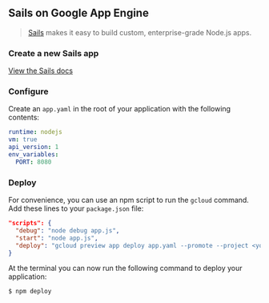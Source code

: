 ## Sails on Google App Engine

> [Sails](http://sailsjs.org/) makes it easy to build custom, enterprise-grade Node.js apps.

### Create a new Sails app

[View the Sails docs](http://sailsjs.org/get-started)

### Configure

Create an `app.yaml` in the root of your application with the following contents:

```yaml
runtime: nodejs
vm: true
api_version: 1
env_variables:
  PORT: 8080
```

### Deploy

For convenience, you can use an npm script to run the `gcloud` command. Add
these lines to your `package.json` file:

```json
"scripts": {
  "debug": "node debug app.js",
  "start": "node app.js",
  "deploy": "gcloud preview app deploy app.yaml --promote --project <your-project-id>"
}
```

At the terminal you can now run the following command to deploy your
application:

```
$ npm deploy
```